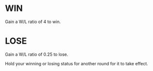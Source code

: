# WIN
Gain a W/L ratio of 4 to win.

# LOSE
Gain a W/L ratio of 0.25 to lose.

Hold your winning or losing status for another round for it to take effect.